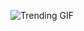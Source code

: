 
<!-- GIF_SECTION -->
![Trending GIF](https://media0.giphy.com/media/v1.Y2lkPThiYjIxNzcybmZhbXNocHlpc3FvbWx3bDJnMDh2cm11Y3g0dnVnNnFraXFlbXN3cSZlcD12MV9naWZzX3NlYXJjaCZjdD1n/jBOOXxSJfG8kqMxT11/giphy.gif)
<!-- END_GIF_SECTION -->
